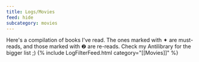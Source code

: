 ```yaml
---
title: Logs/Movies
feed: hide
subcategory: movies
---
```


Here's a compilation of books I've read. The ones marked with ✦ are must-reads, and those marked with ❷ are re-reads. Check my Antilibrary for the bigger list ;)
{% include LogFilterFeed.html category="[[Movies]]" %}

